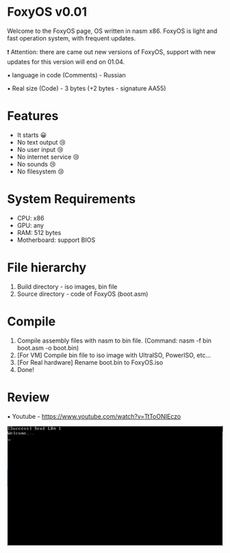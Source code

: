 # FoxyOS v0.01
Welcome to the FoxyOS page, OS written in nasm x86. 
FoxyOS is light and fast operation system, with frequent updates.

❗ Attention: there are came out new versions of FoxyOS, support with new updates for this version will end on 01.04.

▪ language in code (Comments) - Russian

▪ Real size (Code) - 3 bytes (+2 bytes - signature AA55)

# Features
- It starts 😀
- No text output 😢
- No user input 😢
- No internet service 😢
- No sounds 😢
- No filesystem 😢

# System Requirements
- CPU: x86
- GPU: any
- RAM: 512 bytes
- Motherboard: support BIOS

# File hierarchy
1. Build directory - iso images, bin file
2. Source directory - code of FoxyOS (boot.asm)

# Compile
1. Compile assembly files with nasm to bin file. (Command: nasm -f bin boot.asm -o boot.bin)
2. [For VM] Compile bin file to iso image with UltraISO, PowerISO, etc...
2. [For Real hardware] Rename boot.bin to FoxyOS.iso
3. Done!

# Review

▪ Youtube - https://www.youtube.com/watch?v=TtToONIEczo

<img src="Screenshot.PNG" alt="" title="FoxyOS">

